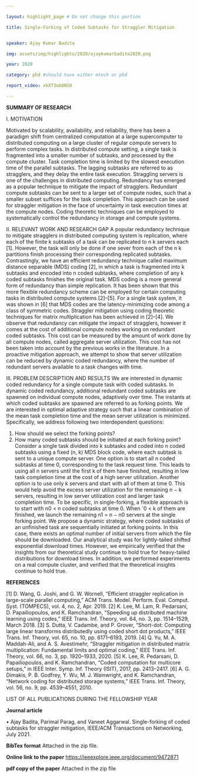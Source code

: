```yaml
---

layout: highlight_page # Do not change this portion

title: Single-Forking of Coded Subtasks for Straggler Mitigation


speaker: Ajay Kumar Badita

img: assets/img/highlights/2020/ajaykumarbadita2020.png

year: 2020

category: phd #should have either mtech or phd

report_video: xkXT3ob0NS0

---
```


**SUMMARY OF RESEARCH**

I. MOTIVATION

Motivated by scalability, availability, and reliability, there has been a paradigm shift from
centralized computation at a large supercomputer to distributed computing on a large cluster of
regular compute servers to perform complex tasks. In distributed compute setting, a single task
is fragmented into a smaller number of subtasks, and processed by the compute cluster. Task
completion time is limited by the slowest execution time of the parallel subtasks. The lagging
subtasks are referred to as stragglers, and they delay the entire task execution. Straggling
servers is one of the challenges in distributed computing.
Redundancy has emerged as a popular technique to mitigate the impact of stragglers.
Redundant compute subtasks can be sent to a larger set of compute nodes, such that a smaller
subset suffices for the task completion. This approach can be used for straggler mitigation
in the face of uncertainty in task execution times at the compute nodes. Coding theoretic
techniques can be employed to systematically control the redundancy in storage and compute
systems.

II. RELEVANT WORK AND RESEARCH GAP
A popular redundancy technique to mitigate stragglers in distributed computing system
is replication, where each of the finite k subtasks of a task can be replicated to n
k
servers
each [1]. However, the task will only be done if one sever from each of the n
k
partitions
finish processing their corresponding replicated subtasks. Contrastingly, we have an efficient
redundancy technique called maximum distance separable (MDS) coding [2], in which a task
is fragmented into k subtasks and encoded into n coded subtasks, where completion of any k
coded subtasks finishes the original task. MDS coding is a more general form of redundancy
than simple replication. It has been shown that this more flexible redundancy scheme can be
employed for certain computing tasks in distributed compute systems [2]–[5]. For a single
task system, it was shown in [6] that MDS codes are the latency-minimizing code among a
class of symmetric codes. Straggler mitigation using coding theoretic techniques for matrix
multiplication has been achieved in [2]–[4].
We observe that redundancy can mitigate the impact of stragglers, however it comes at
the cost of additional compute nodes working on redundant coded subtasks. This cost can
be measured by the amount of work done by all compute nodes, called aggregate server
utilization. This cost has not been taken into account by the previous works in the literature.
In a proactive mitigation approach, we attempt to show that server utilization can be reduced
by dynamic coded redundancy, where the number of redundant servers available to a task
changes with time.

III. PROBLEM DESCRIPTION AND RESULTS
We are interested in dynamic coded redundancy for a single compute task with coded
subtasks. In dynamic coded redundancy, additional redundant coded subtasks are spawned
on individual compute nodes, adaptively over time. The instants at which coded subtasks are
spawned are referred to as forking points. We are interested in optimal adaptive strategy such
that a linear combination of the mean task completion time and the mean server utilization
is minimized. Specifically, we address following two interdependent questions:
1) How should we select the forking points?
2) How many coded subtasks should be initiated at each forking point?
Consider a single task divided into k subtasks and coded into n coded subtasks using a
fixed (n, k) MDS block code, where each subtask is sent to a unique compute server. One
option is to start all n coded subtasks at time 0, corresponding to the task request time.
This leads to using all n servers until the first k of them have finished, resulting in low task
completion time at the cost of a high server utilization. Another option is to use only k servers
and start with all of them at time 0. This would help avoid the excess server utilization for the
remaining n − k servers, resulting in low server utilization cost and larger task completion
time. To be specific, in single-forking, a flexible approach is to start with n0 < n coded
subtasks at time 0. When `0 < k of them are finished, we launch the remaining n1 = n − n0
servers at the single forking point.
We propose a dynamic strategy, where coded subtasks of an unfinished task are sequentially
initiated at forking points. In this case, there exists an optimal number of initial servers from
which the file should be downloaded. Our analytical study was for lightly-tailed shifted
exponential download times. However, we empirically verified that the insights from our
theoretical study continue to hold true for heavy-tailed distributions for download times. In
addition, we performed experiments on a real compute cluster, and verified that the theoretical
insights continue to hold true.

**REFERENCES**

[1] D. Wang, G. Joshi, and G. W. Wornell, “Efficient straggler replication in large-scale parallel computing,” ACM Trans.
Model. Perform. Eval. Comput. Syst. (TOMPECS), vol. 4, no. 2, Apr. 2019.
[2] K. Lee, M. Lam, R. Pedarsani, D. Papailiopoulos, and K. Ramchandran, “Speeding up distributed machine learning
using codes,” IEEE Trans. Inf. Theory, vol. 64, no. 3, pp. 1514–1529, March 2018.
[3] S. Dutta, V. Cadambe, and P. Grover, “Short-dot: Computing large linear transforms distributedly using coded short
dot products,” IEEE Trans. Inf. Theory, vol. 65, no. 10, pp. 6171–6193, 2019.
[4] Q. Yu, M. A. Maddah-Ali, and A. S. Avestimehr, “Straggler mitigation in distributed matrix multiplication: Fundamental
limits and optimal coding,” IEEE Trans. Inf. Theory, vol. 66, no. 3, pp. 1920–1933, 2020.
[5] K. Lee, R. Pedarsani, D. Papailiopoulos, and K. Ramchandran, “Coded computation for multicore setups,” in IEEE
Inter. Symp. Inf. Theory (ISIT), 2017, pp. 2413–2417.
[6] A. G. Dimakis, P. B. Godfrey, Y. Wu, M. J. Wainwright, and K. Ramchandran, “Network coding for distributed storage
systems,” IEEE Trans. Inf. Theory, vol. 56, no. 9, pp. 4539–4551, 2010.

LIST OF ALL PUBLICATIONS DURING THE FELLOWSHIP YEAR

**Journal article**

• Ajay Badita, Parimal Parag, and Vaneet Aggarwal. Single-forking of coded subtasks for
straggler mitigation, IEEE/ACM Transactions on Networking, July 2021.

**BibTex format**
Attached in the zip file.

**Online link to the paper**
https://ieeexplore.ieee.org/document/9472871

**pdf copy of the paper**
Attached in the zip file